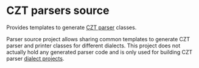 # CZT parsers source

Provides templates to generate [CZT parser][parser] classes.

Parser source project allows sharing common templates to generate CZT parser and printer classes for
different dialects. This project does not actually hold any generated parser code and is only used
for building CZT parser [dialect projects][parser-z].

[parser]: ../index.html
[parser-z]: ../parser-z/
